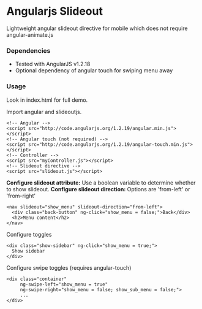# Angularjs Slideout

Lightweight angular slideout directive for mobile which does not require angular-animate.js

<!-- ### [Demo]() -->

### Dependencies

- Tested with AngularJS v1.2.18
- Optional dependency of angular touch for swiping menu away

### Usage

Look in index.html for full demo.


Import angular and slideoutjs.

	<!-- Angular -->
	<script src="http://code.angularjs.org/1.2.19/angular.min.js"></script>
	<!-- Angular touch (not required) -->
	<script src="http://code.angularjs.org/1.2.19/angular-touch.min.js"></script>
	<!-- Controller -->
	<script src="myController.js"></script>
	<!-- Slideout directive -->
	<script src="slideout.js"></script>

**Configure slideout attribute:** Use a boolean variable to determine whether to show slideout.
**Configure slideout direction:** Options are 'from-left' or 'from-right'

	<nav slideout="show_menu" slideout-direction="from-left">
	  <div class="back-button" ng-click="show_menu = false;">Back</div>
	  <h2>Menu content</h2>
	</nav>

Configure toggles

	<div class="show-sidebar" ng-click="show_menu = true;">
	  Show sidebar
	</div>

Configure swipe toggles (requires angular-touch)

	<div class="container"
		 ng-swipe-left="show_menu = true"
		 ng-swipe-right="show_menu = false; show_sub_menu = false;">
		 ...
	</div>